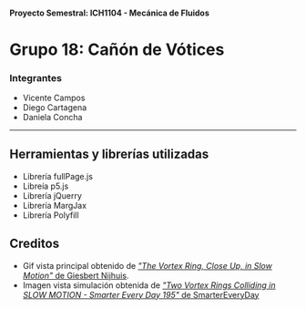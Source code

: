 #### Proyecto Semestral: ICH1104 - Mecánica de Fluidos

# Grupo 18: Cañón de Vótices

<!-- Mini descripción del proyecto -->


### Integrantes
+ Vicente Campos 
+ Diego Cartagena 
+ Daniela Concha 

---

## Herramientas y librerías utilizadas

+ Librería fullPage.js
+ Libreía p5.js
+ Librería jQuerry
+ Librería MargJax
+ Librería Polyfill

## Creditos 

+ Gif vista principal obtenido de [_"The Vortex Ring, Close Up, in Slow Motion"_ de Giesbert Nijhuis](https://www.youtube.com/watch?v=Sj9irzI-Pzw).
+ Imagen vista simulación obtenida de [_"Two Vortex Rings Colliding in SLOW MOTION - Smarter Every Day 195"_ de SmarterEveryDay](https://youtu.be/EVbdbVhzcM4)
